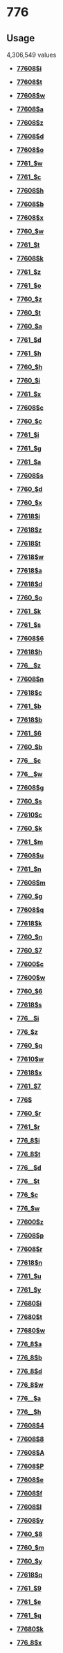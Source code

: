 # 776

## Usage

4,306,549 values

-   **[77608$i](../../tags/776/77608i-1.md)**  

-   **[77608$t](../../tags/776/77608t-2.md)**  

-   **[77608$w](../../tags/776/77608w-3.md)**  

-   **[77608$a](../../tags/776/77608a-4.md)**  

-   **[77608$z](../../tags/776/77608z-5.md)**  

-   **[77608$d](../../tags/776/77608d-6.md)**  

-   **[77608$o](../../tags/776/77608o-7.md)**  

-   **[7761\_$w](../../tags/776/7761_w-8.md)**  

-   **[7761\_$c](../../tags/776/7761_c-9.md)**  

-   **[77608$h](../../tags/776/77608h-10.md)**  

-   **[77608$b](../../tags/776/77608b-11.md)**  

-   **[77608$x](../../tags/776/77608x-12.md)**  

-   **[7760\_$w](../../tags/776/7760_w-13.md)**  

-   **[7761\_$t](../../tags/776/7761_t-14.md)**  

-   **[77608$k](../../tags/776/77608k-15.md)**  

-   **[7761\_$z](../../tags/776/7761_z-16.md)**  

-   **[7761\_$o](../../tags/776/7761_o-17.md)**  

-   **[7760\_$z](../../tags/776/7760_z-18.md)**  

-   **[7760\_$t](../../tags/776/7760_t-19.md)**  

-   **[7760\_$a](../../tags/776/7760_a-20.md)**  

-   **[7761\_$d](../../tags/776/7761_d-21.md)**  

-   **[7761\_$h](../../tags/776/7761_h-22.md)**  

-   **[7760\_$h](../../tags/776/7760_h-23.md)**  

-   **[7760\_$i](../../tags/776/7760_i-24.md)**  

-   **[7761\_$x](../../tags/776/7761_x-25.md)**  

-   **[77608$c](../../tags/776/77608c-26.md)**  

-   **[7760\_$c](../../tags/776/7760_c-27.md)**  

-   **[7761\_$i](../../tags/776/7761_i-28.md)**  

-   **[7761\_$g](../../tags/776/7761_g-29.md)**  

-   **[7761\_$a](../../tags/776/7761_a-30.md)**  

-   **[77608$s](../../tags/776/77608s-31.md)**  

-   **[7760\_$d](../../tags/776/7760_d-32.md)**  

-   **[7760\_$x](../../tags/776/7760_x-33.md)**  

-   **[77618$i](../../tags/776/77618i-34.md)**  

-   **[77618$z](../../tags/776/77618z-35.md)**  

-   **[77618$t](../../tags/776/77618t-36.md)**  

-   **[77618$w](../../tags/776/77618w-37.md)**  

-   **[77618$a](../../tags/776/77618a-38.md)**  

-   **[77618$d](../../tags/776/77618d-39.md)**  

-   **[7760\_$o](../../tags/776/7760_o-40.md)**  

-   **[7761\_$k](../../tags/776/7761_k-41.md)**  

-   **[7761\_$s](../../tags/776/7761_s-42.md)**  

-   **[77608$6](../../tags/776/776086-43.md)**  

-   **[77618$h](../../tags/776/77618h-44.md)**  

-   **[776\_\_$z](../../tags/776/776__z-45.md)**  

-   **[77608$n](../../tags/776/77608n-46.md)**  

-   **[77618$c](../../tags/776/77618c-47.md)**  

-   **[7761\_$b](../../tags/776/7761_b-48.md)**  

-   **[77618$b](../../tags/776/77618b-49.md)**  

-   **[7761\_$6](../../tags/776/7761_6-50.md)**  

-   **[7760\_$b](../../tags/776/7760_b-51.md)**  

-   **[776\_\_$c](../../tags/776/776__c-52.md)**  

-   **[776\_\_$w](../../tags/776/776__w-53.md)**  

-   **[77608$g](../../tags/776/77608g-54.md)**  

-   **[7760\_$s](../../tags/776/7760_s-55.md)**  

-   **[77610$c](../../tags/776/77610c-56.md)**  

-   **[7760\_$k](../../tags/776/7760_k-57.md)**  

-   **[7761\_$m](../../tags/776/7761_m-58.md)**  

-   **[77608$u](../../tags/776/77608u-59.md)**  

-   **[7761\_$n](../../tags/776/7761_n-60.md)**  

-   **[77608$m](../../tags/776/77608m-61.md)**  

-   **[7760\_$g](../../tags/776/7760_g-62.md)**  

-   **[77608$q](../../tags/776/77608q-63.md)**  

-   **[77618$k](../../tags/776/77618k-64.md)**  

-   **[7760\_$n](../../tags/776/7760_n-65.md)**  

-   **[7760\_$7](../../tags/776/7760_7-66.md)**  

-   **[77600$c](../../tags/776/77600c-67.md)**  

-   **[77600$w](../../tags/776/77600w-68.md)**  

-   **[7760\_$6](../../tags/776/7760_6-69.md)**  

-   **[77618$s](../../tags/776/77618s-70.md)**  

-   **[776\_\_$i](../../tags/776/776__i-71.md)**  

-   **[776\_$z](../../tags/776/776_z-72.md)**  

-   **[7760\_$q](../../tags/776/7760_q-73.md)**  

-   **[77610$w](../../tags/776/77610w-74.md)**  

-   **[77618$x](../../tags/776/77618x-75.md)**  

-   **[7761\_$7](../../tags/776/7761_7-76.md)**  

-   **[776$](../../tags/776/776-77.md)**  

-   **[7760\_$r](../../tags/776/7760_r-78.md)**  

-   **[7761\_$r](../../tags/776/7761_r-79.md)**  

-   **[776\_8$i](../../tags/776/776_8i-80.md)**  

-   **[776\_8$t](../../tags/776/776_8t-81.md)**  

-   **[776\_\_$d](../../tags/776/776__d-82.md)**  

-   **[776\_\_$t](../../tags/776/776__t-83.md)**  

-   **[776\_$c](../../tags/776/776_c-84.md)**  

-   **[776\_$w](../../tags/776/776_w-85.md)**  

-   **[77600$z](../../tags/776/77600z-86.md)**  

-   **[77608$p](../../tags/776/77608p-87.md)**  

-   **[77608$r](../../tags/776/77608r-88.md)**  

-   **[77618$n](../../tags/776/77618n-89.md)**  

-   **[7761\_$u](../../tags/776/7761_u-90.md)**  

-   **[7761\_$y](../../tags/776/7761_y-91.md)**  

-   **[77680$i](../../tags/776/77680i-92.md)**  

-   **[77680$t](../../tags/776/77680t-93.md)**  

-   **[77680$w](../../tags/776/77680w-94.md)**  

-   **[776\_8$a](../../tags/776/776_8a-95.md)**  

-   **[776\_8$b](../../tags/776/776_8b-96.md)**  

-   **[776\_8$d](../../tags/776/776_8d-97.md)**  

-   **[776\_8$w](../../tags/776/776_8w-98.md)**  

-   **[776\_\_$a](../../tags/776/776__a-99.md)**  

-   **[776\_\_$h](../../tags/776/776__h-100.md)**  

-   **[77608$4](../../tags/776/776084-101.md)**  

-   **[77608$8](../../tags/776/776088-102.md)**  

-   **[77608$A](../../tags/776/77608a-103.md)**  

-   **[77608$P](../../tags/776/77608p-104.md)**  

-   **[77608$e](../../tags/776/77608e-105.md)**  

-   **[77608$f](../../tags/776/77608f-106.md)**  

-   **[77608$l](../../tags/776/77608l-107.md)**  

-   **[77608$y](../../tags/776/77608y-108.md)**  

-   **[7760\_$8](../../tags/776/7760_8-109.md)**  

-   **[7760\_$m](../../tags/776/7760_m-110.md)**  

-   **[7760\_$y](../../tags/776/7760_y-111.md)**  

-   **[77618$q](../../tags/776/77618q-112.md)**  

-   **[7761\_$9](../../tags/776/7761_9-113.md)**  

-   **[7761\_$e](../../tags/776/7761_e-114.md)**  

-   **[7761\_$q](../../tags/776/7761_q-115.md)**  

-   **[77680$k](../../tags/776/77680k-116.md)**  

-   **[776\_8$x](../../tags/776/776_8x-117.md)**  



